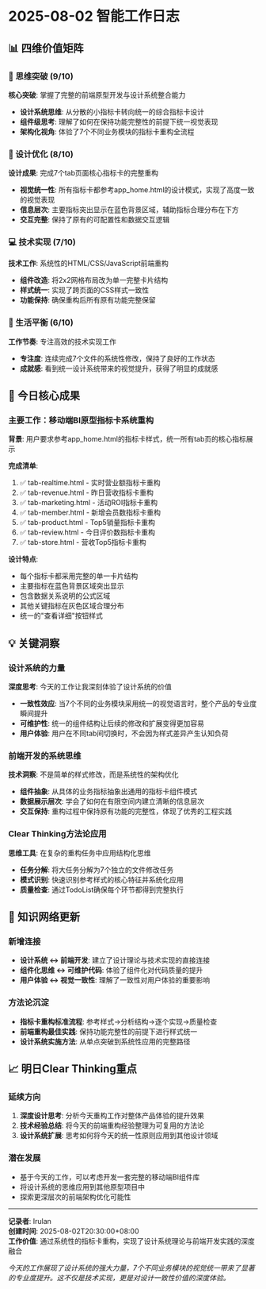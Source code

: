 # 2025-08-02 智能工作日志

## 📊 四维价值矩阵

### 🧠 思维突破 (9/10)
**核心突破**: 掌握了完整的前端原型开发与设计系统整合能力
- **设计系统思维**: 从分散的小指标卡转向统一的综合指标卡设计
- **组件级思考**: 理解了如何在保持功能完整性的前提下统一视觉表现
- **架构化视角**: 体验了7个不同业务模块的指标卡重构全流程

### 🎨 设计优化 (8/10)  
**设计成果**: 完成7个tab页面核心指标卡的完整重构
- **视觉统一性**: 所有指标卡都参考app_home.html的设计模式，实现了高度一致的视觉表现
- **信息层次**: 主要指标突出显示在蓝色背景区域，辅助指标合理分布在下方
- **交互完整**: 保持了原有的可配置性和数据交互逻辑

### 💻 技术实现 (7/10)
**技术工作**: 系统性的HTML/CSS/JavaScript前端重构
- **组件改造**: 将2x2网格布局改为单一完整卡片结构
- **样式统一**: 实现了跨页面的CSS样式一致性
- **功能保持**: 确保重构后所有原有功能完整保留

### 🌱 生活平衡 (6/10)
**工作节奏**: 专注高效的技术实现工作
- **专注度**: 连续完成7个文件的系统性修改，保持了良好的工作状态
- **成就感**: 看到统一设计系统带来的视觉提升，获得了明显的成就感

## 🎯 今日核心成果

### 主要工作：移动端BI原型指标卡系统重构
**背景**: 用户要求参考app_home.html的指标卡样式，统一所有tab页的核心指标展示

**完成清单**:
1. ✅ tab-realtime.html - 实时营业额指标卡重构
2. ✅ tab-revenue.html - 昨日营收指标卡重构  
3. ✅ tab-marketing.html - 活动ROI指标卡重构
4. ✅ tab-member.html - 新增会员数指标卡重构
5. ✅ tab-product.html - Top5销量指标卡重构
6. ✅ tab-review.html - 今日评价数指标卡重构
7. ✅ tab-store.html - 营收Top5指标卡重构

**设计特点**:
- 每个指标卡都采用完整的单一卡片结构
- 主要指标在蓝色背景区域突出显示
- 包含数据关系说明的公式区域
- 其他关键指标在灰色区域合理分布
- 统一的"查看详细"按钮样式

## 💡 关键洞察

### 设计系统的力量
**深度思考**: 今天的工作让我深刻体验了设计系统的价值
- **一致性效应**: 当7个不同的业务模块采用统一的视觉语言时，整个产品的专业度瞬间提升
- **可维护性**: 统一的组件结构让后续的修改和扩展变得更加容易
- **用户体验**: 用户在不同tab间切换时，不会因为样式差异产生认知负荷

### 前端开发的系统思维
**技术洞察**: 不是简单的样式修改，而是系统性的架构优化
- **组件抽象**: 从具体的业务指标抽象出通用的指标卡组件模式
- **数据展示层次**: 学会了如何在有限空间内建立清晰的信息层次
- **交互保持**: 重构过程中保持原有功能的完整性，体现了优秀的工程实践

### Clear Thinking方法论应用
**思维工具**: 在复杂的重构任务中应用结构化思维
- **任务分解**: 将大任务分解为7个独立的文件修改任务
- **模式识别**: 快速识别参考样式的核心特征并系统化应用
- **质量检查**: 通过TodoList确保每个环节都得到完整执行

## 🔄 知识网络更新

### 新增连接
- **设计系统 ↔ 前端开发**: 建立了设计理论与技术实现的直接连接
- **组件化思维 ↔ 可维护代码**: 体验了组件化对代码质量的提升
- **用户体验 ↔ 视觉一致性**: 理解了一致性对用户体验的重要影响

### 方法论沉淀
- **指标卡重构标准流程**: 参考样式→分析结构→逐个实现→质量检查
- **前端重构最佳实践**: 保持功能完整性的前提下进行样式统一
- **设计系统实施方法**: 从单点突破到系统性应用的完整路径

## 📈 明日Clear Thinking重点

### 延续方向
1. **深度设计思考**: 分析今天重构工作对整体产品体验的提升效果
2. **技术经验总结**: 将今天的前端重构经验整理为可复用的方法论
3. **设计系统扩展**: 思考如何将今天的统一性原则应用到其他设计领域

### 潜在发展
- 基于今天的工作，可以考虑开发一套完整的移动端BI组件库
- 将设计系统的思维应用到其他原型项目中
- 探索更深层次的前端架构优化可能性

---

**记录者**: Irulan  
**创建时间**: 2025-08-02T20:30:00+08:00  
**工作价值**: 通过系统性的指标卡重构，实现了设计系统理论与前端开发实践的深度融合

*今天的工作展现了设计系统的强大力量，7个不同业务模块的视觉统一带来了显著的专业度提升。这不仅是技术实现，更是对设计一致性价值的深度体验。*